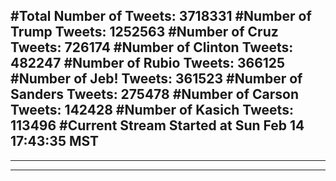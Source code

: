 #Total Number of Tweets: 3718331 
#Number of Trump Tweets: 1252563
#Number of Cruz Tweets: 726174
#Number of Clinton Tweets: 482247
#Number of Rubio Tweets: 366125
#Number of Jeb! Tweets: 361523
#Number of Sanders Tweets: 275478
#Number of Carson Tweets: 142428
#Number of Kasich Tweets: 113496
#Current Stream Started at Sun Feb 14 17:43:35 MST
---
---
---
